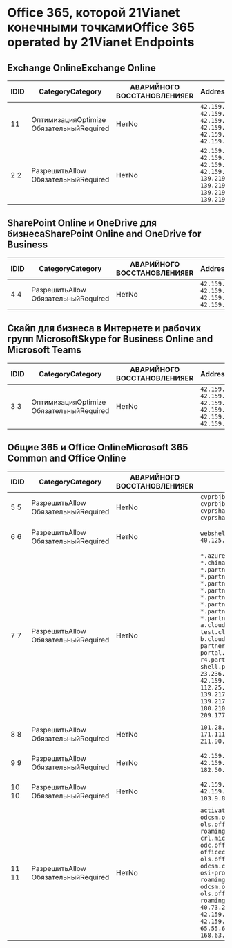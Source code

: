 <!--This file was automatically generated by a script, any manual changes will be overwritten.-->
<!--Please contact the Office 365 Endpoints team with any questions.-->
<!--China endpoints version 2018063000-->
<!--File generated 2018-07-20 14:25:15.9845-->

# <a name="office-365-operated-by-21vianet-endpoints"></a><span data-ttu-id="eed8a-101">Office 365, которой 21Vianet конечными точками</span><span class="sxs-lookup"><span data-stu-id="eed8a-101">Office 365 operated by 21Vianet Endpoints</span></span>


## <a name="exchange-online"></a><span data-ttu-id="eed8a-102">Exchange Online</span><span class="sxs-lookup"><span data-stu-id="eed8a-102">Exchange Online</span></span>

<span data-ttu-id="eed8a-103">ID</span><span class="sxs-lookup"><span data-stu-id="eed8a-103">ID</span></span> | <span data-ttu-id="eed8a-104">Category</span><span class="sxs-lookup"><span data-stu-id="eed8a-104">Category</span></span>             | <span data-ttu-id="eed8a-105">АВАРИЙНОГО ВОССТАНОВЛЕНИЯ</span><span class="sxs-lookup"><span data-stu-id="eed8a-105">ER</span></span> | <span data-ttu-id="eed8a-106">Addresses</span><span class="sxs-lookup"><span data-stu-id="eed8a-106">Addresses</span></span>                                                                                                                             | <span data-ttu-id="eed8a-107">Порты</span><span class="sxs-lookup"><span data-stu-id="eed8a-107">Ports</span></span>           
-- | -------------------- | -- | ------------------------------------------------------------------------------------------------------------------------------------- | ----------------
<span data-ttu-id="eed8a-108">1</span><span class="sxs-lookup"><span data-stu-id="eed8a-108">1</span></span>  | <span data-ttu-id="eed8a-109">Оптимизация</span><span class="sxs-lookup"><span data-stu-id="eed8a-109">Optimize</span></span><BR><span data-ttu-id="eed8a-110">Обязательный</span><span class="sxs-lookup"><span data-stu-id="eed8a-110">Required</span></span> | <span data-ttu-id="eed8a-111">Нет</span><span class="sxs-lookup"><span data-stu-id="eed8a-111">No</span></span> | `42.159.33.144/28 42.159.33.176/28 42.159.44.0/22 42.159.161.128/28 42.159.161.160/28 42.159.172.0/22`                                | <span data-ttu-id="eed8a-112">**TCP:** 443, 80</span><span class="sxs-lookup"><span data-stu-id="eed8a-112">**TCP:** 443, 80</span></span>
<span data-ttu-id="eed8a-113">2 </span><span class="sxs-lookup"><span data-stu-id="eed8a-113">2</span></span>  | <span data-ttu-id="eed8a-114">Разрешить</span><span class="sxs-lookup"><span data-stu-id="eed8a-114">Allow</span></span><BR><span data-ttu-id="eed8a-115">Обязательный</span><span class="sxs-lookup"><span data-stu-id="eed8a-115">Required</span></span>    | <span data-ttu-id="eed8a-116">Нет</span><span class="sxs-lookup"><span data-stu-id="eed8a-116">No</span></span> | `42.159.33.192/27 42.159.36.0/24 42.159.161.192/27 42.159.164.0/24 139.219.16.0/27 139.219.17.0/24 139.219.145.0/27 139.219.146.0/24` | <span data-ttu-id="eed8a-117">**TCP:** 443, 80</span><span class="sxs-lookup"><span data-stu-id="eed8a-117">**TCP:** 443, 80</span></span>

## <a name="sharepoint-online-and-onedrive-for-business"></a><span data-ttu-id="eed8a-118">SharePoint Online и OneDrive для бизнеса</span><span class="sxs-lookup"><span data-stu-id="eed8a-118">SharePoint Online and OneDrive for Business</span></span>

<span data-ttu-id="eed8a-119">ID</span><span class="sxs-lookup"><span data-stu-id="eed8a-119">ID</span></span> | <span data-ttu-id="eed8a-120">Category</span><span class="sxs-lookup"><span data-stu-id="eed8a-120">Category</span></span>          | <span data-ttu-id="eed8a-121">АВАРИЙНОГО ВОССТАНОВЛЕНИЯ</span><span class="sxs-lookup"><span data-stu-id="eed8a-121">ER</span></span> | <span data-ttu-id="eed8a-122">Addresses</span><span class="sxs-lookup"><span data-stu-id="eed8a-122">Addresses</span></span>                                                       | <span data-ttu-id="eed8a-123">Порты</span><span class="sxs-lookup"><span data-stu-id="eed8a-123">Ports</span></span>           
-- | ----------------- | -- | --------------------------------------------------------------- | ----------------
<span data-ttu-id="eed8a-124">4 </span><span class="sxs-lookup"><span data-stu-id="eed8a-124">4</span></span>  | <span data-ttu-id="eed8a-125">Разрешить</span><span class="sxs-lookup"><span data-stu-id="eed8a-125">Allow</span></span><BR><span data-ttu-id="eed8a-126">Обязательный</span><span class="sxs-lookup"><span data-stu-id="eed8a-126">Required</span></span> | <span data-ttu-id="eed8a-127">Нет</span><span class="sxs-lookup"><span data-stu-id="eed8a-127">No</span></span> | `42.159.34.0/27 42.159.38.0/23 42.159.162.0/27 42.159.166.0/23` | <span data-ttu-id="eed8a-128">**TCP:** 443, 80</span><span class="sxs-lookup"><span data-stu-id="eed8a-128">**TCP:** 443, 80</span></span>

## <a name="skype-for-business-online-and-microsoft-teams"></a><span data-ttu-id="eed8a-129">Скайп для бизнеса в Интернете и рабочих групп Microsoft</span><span class="sxs-lookup"><span data-stu-id="eed8a-129">Skype for Business Online and Microsoft Teams</span></span>

<span data-ttu-id="eed8a-130">ID</span><span class="sxs-lookup"><span data-stu-id="eed8a-130">ID</span></span> | <span data-ttu-id="eed8a-131">Category</span><span class="sxs-lookup"><span data-stu-id="eed8a-131">Category</span></span>             | <span data-ttu-id="eed8a-132">АВАРИЙНОГО ВОССТАНОВЛЕНИЯ</span><span class="sxs-lookup"><span data-stu-id="eed8a-132">ER</span></span> | <span data-ttu-id="eed8a-133">Addresses</span><span class="sxs-lookup"><span data-stu-id="eed8a-133">Addresses</span></span>                                                                                            | <span data-ttu-id="eed8a-134">Порты</span><span class="sxs-lookup"><span data-stu-id="eed8a-134">Ports</span></span>           
-- | -------------------- | -- | ---------------------------------------------------------------------------------------------------- | ----------------
<span data-ttu-id="eed8a-135">3 </span><span class="sxs-lookup"><span data-stu-id="eed8a-135">3</span></span>  | <span data-ttu-id="eed8a-136">Оптимизация</span><span class="sxs-lookup"><span data-stu-id="eed8a-136">Optimize</span></span><BR><span data-ttu-id="eed8a-137">Обязательный</span><span class="sxs-lookup"><span data-stu-id="eed8a-137">Required</span></span> | <span data-ttu-id="eed8a-138">Нет</span><span class="sxs-lookup"><span data-stu-id="eed8a-138">No</span></span> | `42.159.34.32/27 42.159.34.64/27 42.159.34.96/28 42.159.162.32/27 42.159.162.64/27 42.159.162.96/28` | <span data-ttu-id="eed8a-139">**TCP:** 443, 80</span><span class="sxs-lookup"><span data-stu-id="eed8a-139">**TCP:** 443, 80</span></span>

## <a name="microsoft-365-common-and-office-online"></a><span data-ttu-id="eed8a-140">Общие 365 и Office Online</span><span class="sxs-lookup"><span data-stu-id="eed8a-140">Microsoft 365 Common and Office Online</span></span>

<span data-ttu-id="eed8a-141">ID</span><span class="sxs-lookup"><span data-stu-id="eed8a-141">ID</span></span> | <span data-ttu-id="eed8a-142">Category</span><span class="sxs-lookup"><span data-stu-id="eed8a-142">Category</span></span>          | <span data-ttu-id="eed8a-143">АВАРИЙНОГО ВОССТАНОВЛЕНИЯ</span><span class="sxs-lookup"><span data-stu-id="eed8a-143">ER</span></span> | <span data-ttu-id="eed8a-144">Addresses</span><span class="sxs-lookup"><span data-stu-id="eed8a-144">Addresses</span></span>                                                                                                                                                                                                                                                                                                                                                                                                                                                                                                                                                                                                                                                                                                                                                                                                                                                                                                                                                                                                                                | <span data-ttu-id="eed8a-145">Порты</span><span class="sxs-lookup"><span data-stu-id="eed8a-145">Ports</span></span>           
-- | ----------------- | -- | ---------------------------------------------------------------------------------------------------------------------------------------------------------------------------------------------------------------------------------------------------------------------------------------------------------------------------------------------------------------------------------------------------------------------------------------------------------------------------------------------------------------------------------------------------------------------------------------------------------------------------------------------------------------------------------------------------------------------------------------------------------------------------------------------------------------------------------------------------------------------------------------------------------------------------------------------------------------------------------------------------------------------------------------- | ----------------
<span data-ttu-id="eed8a-146">5 </span><span class="sxs-lookup"><span data-stu-id="eed8a-146">5</span></span>  | <span data-ttu-id="eed8a-147">Разрешить</span><span class="sxs-lookup"><span data-stu-id="eed8a-147">Allow</span></span><BR><span data-ttu-id="eed8a-148">Обязательный</span><span class="sxs-lookup"><span data-stu-id="eed8a-148">Required</span></span> | <span data-ttu-id="eed8a-149">Нет</span><span class="sxs-lookup"><span data-stu-id="eed8a-149">No</span></span> | `cvprbjb101m01.keydelivery.mediaservices.chinacloudapi.cn cvprbjb101m01.streaming.mediaservices.chinacloudapi.cn cvprsha101m01.keydelivery.mediaservices.chinacloudapi.cn cvprsha101m01.streaming.mediaservices.chinacloudapi.cn`                                                                                                                                                                                                                                                                                                                                                                                                                                                                                                                                                                                                                                                                                                                                                                                                        | <span data-ttu-id="eed8a-150">**TCP:** 443, 80</span><span class="sxs-lookup"><span data-stu-id="eed8a-150">**TCP:** 443, 80</span></span>
<span data-ttu-id="eed8a-151">6 </span><span class="sxs-lookup"><span data-stu-id="eed8a-151">6</span></span>  | <span data-ttu-id="eed8a-152">Разрешить</span><span class="sxs-lookup"><span data-stu-id="eed8a-152">Allow</span></span><BR><span data-ttu-id="eed8a-153">Обязательный</span><span class="sxs-lookup"><span data-stu-id="eed8a-153">Required</span></span> | <span data-ttu-id="eed8a-154">Нет</span><span class="sxs-lookup"><span data-stu-id="eed8a-154">No</span></span> | `webshell.suite.partner.microsoftonline.cn`<BR>`40.125.169.147/32 42.159.201.24/32`                                                                                                                                                                                                                                                                                                                                                                                                                                                                                                                                                                                                                                                                                                                                                                                                                                                                                                                                                      | <span data-ttu-id="eed8a-155">**TCP:** 443, 80</span><span class="sxs-lookup"><span data-stu-id="eed8a-155">**TCP:** 443, 80</span></span>
<span data-ttu-id="eed8a-156">7 </span><span class="sxs-lookup"><span data-stu-id="eed8a-156">7</span></span>  | <span data-ttu-id="eed8a-157">Разрешить</span><span class="sxs-lookup"><span data-stu-id="eed8a-157">Allow</span></span><BR><span data-ttu-id="eed8a-158">Обязательный</span><span class="sxs-lookup"><span data-stu-id="eed8a-158">Required</span></span> | <span data-ttu-id="eed8a-159">Нет</span><span class="sxs-lookup"><span data-stu-id="eed8a-159">No</span></span> | `*.azure-mobile.cn *.chinacloudapi.cn *.chinacloudapp.cn *.chinacloud-mobile.cn *.chinacloudsites.cn *.partner.microsoftonline-m.cn *.partner.microsoftonline-m.net.cn *.partner.microsoftonline-m-i.cn *.partner.microsoftonline-m-i.net.cn *.partner.microsoftonline-p.net.cn *.partner.microsoftonline-p-i.cn *.partner.microsoftonline-p-i.net.cn *.partner.officewebapps.cn *.windowsazure.cn aadg-bjb-a.cloudapp.net aadg-bjb-b.cloudapp.net aadg-bjb-test.cloudapp.net aadg-sha-a.cloudapp.net aadg-sha-b.cloudapp.net aadg-sha-test.cloudapp.net partner.outlook.cn portal.partner.microsoftonline.cdnsvc.com r4.partner.outlook.cn shell.partner.microsoftonline.cdnsvc.com`<BR>`23.236.126.0/24 42.159.224.122/32 42.159.233.91/32 42.159.237.146/32 42.159.238.120/32 58.68.168.0/24 112.25.33.0/24 123.150.49.0/24 125.65.247.0/24 139.217.17.219/32 139.217.19.156/32 139.217.21.3/32 139.217.25.244/32 171.107.84.0/24 180.210.232.0/24 180.210.234.0/24 209.177.86.0/24 209.177.90.0/24 209.177.94.0/24 222.161.226.0/24` | <span data-ttu-id="eed8a-160">**TCP:** 443, 80</span><span class="sxs-lookup"><span data-stu-id="eed8a-160">**TCP:** 443, 80</span></span>
<span data-ttu-id="eed8a-161">8 </span><span class="sxs-lookup"><span data-stu-id="eed8a-161">8</span></span>  | <span data-ttu-id="eed8a-162">Разрешить</span><span class="sxs-lookup"><span data-stu-id="eed8a-162">Allow</span></span><BR><span data-ttu-id="eed8a-163">Обязательный</span><span class="sxs-lookup"><span data-stu-id="eed8a-163">Required</span></span> | <span data-ttu-id="eed8a-164">Нет</span><span class="sxs-lookup"><span data-stu-id="eed8a-164">No</span></span> | `101.28.252.0/24 115.231.150.0/24 123.235.32.0/24 171.111.154.0/24 175.6.10.0/24 180.210.229.0/24 211.90.28.0/24`                                                                                                                                                                                                                                                                                                                                                                                                                                                                                                                                                                                                                                                                                                                                                                                                                                                                                                                        | <span data-ttu-id="eed8a-165">**TCP:** 443, 80</span><span class="sxs-lookup"><span data-stu-id="eed8a-165">**TCP:** 443, 80</span></span>
<span data-ttu-id="eed8a-166">9 </span><span class="sxs-lookup"><span data-stu-id="eed8a-166">9</span></span>  | <span data-ttu-id="eed8a-167">Разрешить</span><span class="sxs-lookup"><span data-stu-id="eed8a-167">Allow</span></span><BR><span data-ttu-id="eed8a-168">Обязательный</span><span class="sxs-lookup"><span data-stu-id="eed8a-168">Required</span></span> | <span data-ttu-id="eed8a-169">Нет</span><span class="sxs-lookup"><span data-stu-id="eed8a-169">No</span></span> | `42.159.4.68/32 42.159.4.200/32 42.159.7.156/32 42.159.132.138/32 42.159.133.17/32 42.159.135.78/32 182.50.87.0/24`                                                                                                                                                                                                                                                                                                                                                                                                                                                                                                                                                                                                                                                                                                                                                                                                                                                                                                                      | <span data-ttu-id="eed8a-170">**TCP:** 443, 80</span><span class="sxs-lookup"><span data-stu-id="eed8a-170">**TCP:** 443, 80</span></span>
<span data-ttu-id="eed8a-171">10 </span><span class="sxs-lookup"><span data-stu-id="eed8a-171">10</span></span> | <span data-ttu-id="eed8a-172">Разрешить</span><span class="sxs-lookup"><span data-stu-id="eed8a-172">Allow</span></span><BR><span data-ttu-id="eed8a-173">Обязательный</span><span class="sxs-lookup"><span data-stu-id="eed8a-173">Required</span></span> | <span data-ttu-id="eed8a-174">Нет</span><span class="sxs-lookup"><span data-stu-id="eed8a-174">No</span></span> | `42.159.4.68/32 42.159.4.200/32 42.159.7.156/32 42.159.132.138/32 42.159.133.17/32 42.159.135.78/32 103.9.8.0/22`                                                                                                                                                                                                                                                                                                                                                                                                                                                                                                                                                                                                                                                                                                                                                                                                                                                                                                                        | <span data-ttu-id="eed8a-175">**TCP:** 443, 80</span><span class="sxs-lookup"><span data-stu-id="eed8a-175">**TCP:** 443, 80</span></span>
<span data-ttu-id="eed8a-176">11 </span><span class="sxs-lookup"><span data-stu-id="eed8a-176">11</span></span> | <span data-ttu-id="eed8a-177">Разрешить</span><span class="sxs-lookup"><span data-stu-id="eed8a-177">Allow</span></span><BR><span data-ttu-id="eed8a-178">Обязательный</span><span class="sxs-lookup"><span data-stu-id="eed8a-178">Required</span></span> | <span data-ttu-id="eed8a-179">Нет</span><span class="sxs-lookup"><span data-stu-id="eed8a-179">No</span></span> | `activation.sls.microsoft.com bjb-odcsm.officeapps.partner.office365.cn bjb-ols.officeapps.partner.office365.cn bjb-roaming.officeapps.partner.office365.cn crl.microsoft.com dnsmop.chinacloudapp.cn odc.officeapps.live.com office15client.microsoft.com officecdn.microsoft.com ols.officeapps.partner.office365.cn osi-prod-bjb01-odcsm.chinacloudapp.cn osiprod-scus01-odcsm.cloudapp.net osi-prod-sha01-odcsm.chinacloudapp.cn roaming.officeapps.partner.office365.cn sha-odcsm.officeapps.partner.office365.cn sha-ols.officeapps.partner.office365.cn sha-roaming.officeapps.partner.office365.cn`<BR>`40.73.248.0/21 42.159.4.45/32 42.159.4.50/32 42.159.4.225/32 42.159.7.13/32 42.159.132.73/32 42.159.132.74/32 42.159.132.75/32 65.52.98.231/32 65.55.69.140/32 65.55.227.140/32 70.37.81.47/32 168.63.252.62/32`                                                                                                                                                                                                         | <span data-ttu-id="eed8a-180">**TCP:** 443, 80</span><span class="sxs-lookup"><span data-stu-id="eed8a-180">**TCP:** 443, 80</span></span>
